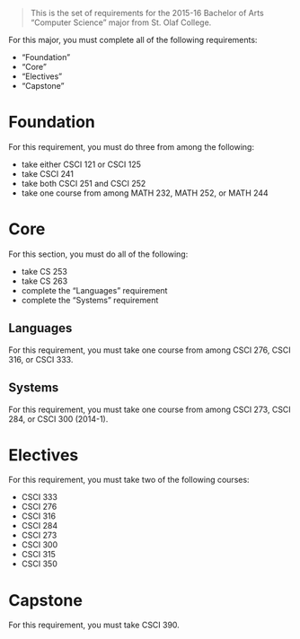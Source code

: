 > This is the set of requirements for the 2015-16 Bachelor of Arts “Computer
> Science” major from St. Olaf College.

For this major, you must complete all of the following requirements:

- “Foundation”
- “Core”
- “Electives”
- “Capstone”

# Foundation
For this requirement, you must do three from among the following:

- take either CSCI 121 or CSCI 125
- take CSCI 241
- take both CSCI 251 and CSCI 252
- take one course from among MATH 232, MATH 252, or MATH 244


# Core
For this section, you must do all of the following:

- take CS 253
- take CS 263
- complete the “Languages” requirement
- complete the “Systems” requirement

## Languages
For this requirement, you must take one course from among CSCI 276, CSCI 316, or CSCI 333.

## Systems
For this requirement, you must take one course from among CSCI 273, CSCI 284, or CSCI 300 (2014-1).


# Electives
For this requirement, you must take two of the following courses:

- CSCI 333
- CSCI 276
- CSCI 316
- CSCI 284
- CSCI 273
- CSCI 300
- CSCI 315
- CSCI 350


# Capstone
For this requirement, you must take CSCI 390.


